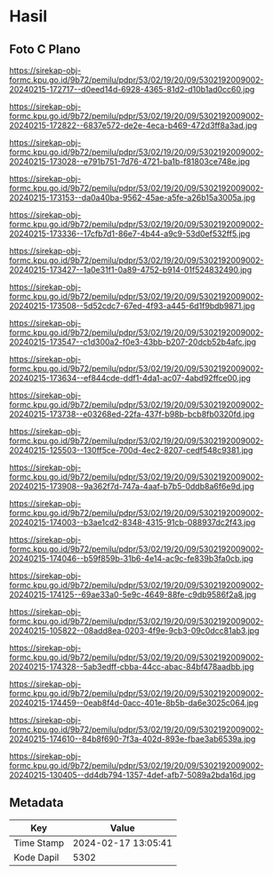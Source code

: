 # Hasil

## Foto C Plano

https://sirekap-obj-formc.kpu.go.id/9b72/pemilu/pdpr/53/02/19/20/09/5302192009002-20240215-172717--d0eed14d-6928-4365-81d2-d10b1ad0cc60.jpg

https://sirekap-obj-formc.kpu.go.id/9b72/pemilu/pdpr/53/02/19/20/09/5302192009002-20240215-172822--6837e572-de2e-4eca-b469-472d3ff8a3ad.jpg

https://sirekap-obj-formc.kpu.go.id/9b72/pemilu/pdpr/53/02/19/20/09/5302192009002-20240215-173028--e791b751-7d76-4721-ba1b-f81803ce748e.jpg

https://sirekap-obj-formc.kpu.go.id/9b72/pemilu/pdpr/53/02/19/20/09/5302192009002-20240215-173153--da0a40ba-9562-45ae-a5fe-a26b15a3005a.jpg

https://sirekap-obj-formc.kpu.go.id/9b72/pemilu/pdpr/53/02/19/20/09/5302192009002-20240215-173336--17cfb7d1-86e7-4b44-a9c9-53d0ef532ff5.jpg

https://sirekap-obj-formc.kpu.go.id/9b72/pemilu/pdpr/53/02/19/20/09/5302192009002-20240215-173427--1a0e31f1-0a89-4752-b914-01f524832490.jpg

https://sirekap-obj-formc.kpu.go.id/9b72/pemilu/pdpr/53/02/19/20/09/5302192009002-20240215-173508--5d52cdc7-67ed-4f93-a445-6d1f9bdb9871.jpg

https://sirekap-obj-formc.kpu.go.id/9b72/pemilu/pdpr/53/02/19/20/09/5302192009002-20240215-173547--c1d300a2-f0e3-43bb-b207-20dcb52b4afc.jpg

https://sirekap-obj-formc.kpu.go.id/9b72/pemilu/pdpr/53/02/19/20/09/5302192009002-20240215-173634--ef844cde-ddf1-4da1-ac07-4abd92ffce00.jpg

https://sirekap-obj-formc.kpu.go.id/9b72/pemilu/pdpr/53/02/19/20/09/5302192009002-20240215-173738--e03268ed-22fa-437f-b98b-bcb8fb0320fd.jpg

https://sirekap-obj-formc.kpu.go.id/9b72/pemilu/pdpr/53/02/19/20/09/5302192009002-20240215-125503--130ff5ce-700d-4ec2-8207-cedf548c9381.jpg

https://sirekap-obj-formc.kpu.go.id/9b72/pemilu/pdpr/53/02/19/20/09/5302192009002-20240215-173908--9a362f7d-747a-4aaf-b7b5-0ddb8a6f6e9d.jpg

https://sirekap-obj-formc.kpu.go.id/9b72/pemilu/pdpr/53/02/19/20/09/5302192009002-20240215-174003--b3ae1cd2-8348-4315-91cb-088937dc2f43.jpg

https://sirekap-obj-formc.kpu.go.id/9b72/pemilu/pdpr/53/02/19/20/09/5302192009002-20240215-174046--b59f859b-31b6-4e14-ac9c-fe839b3fa0cb.jpg

https://sirekap-obj-formc.kpu.go.id/9b72/pemilu/pdpr/53/02/19/20/09/5302192009002-20240215-174125--69ae33a0-5e9c-4649-88fe-c9db9586f2a8.jpg

https://sirekap-obj-formc.kpu.go.id/9b72/pemilu/pdpr/53/02/19/20/09/5302192009002-20240215-105822--08add8ea-0203-4f9e-9cb3-09c0dcc81ab3.jpg

https://sirekap-obj-formc.kpu.go.id/9b72/pemilu/pdpr/53/02/19/20/09/5302192009002-20240215-174328--5ab3edff-cbba-44cc-abac-84bf478aadbb.jpg

https://sirekap-obj-formc.kpu.go.id/9b72/pemilu/pdpr/53/02/19/20/09/5302192009002-20240215-174459--0eab8f4d-0acc-401e-8b5b-da6e3025c064.jpg

https://sirekap-obj-formc.kpu.go.id/9b72/pemilu/pdpr/53/02/19/20/09/5302192009002-20240215-174610--84b8f690-7f3a-402d-893e-fbae3ab6539a.jpg

https://sirekap-obj-formc.kpu.go.id/9b72/pemilu/pdpr/53/02/19/20/09/5302192009002-20240215-130405--dd4db794-1357-4def-afb7-5089a2bda16d.jpg


## Metadata

| Key        | Value               |
| ---------- | ------------------- |
| Time Stamp | 2024-02-17 13:05:41 |
| Kode Dapil | 5302                |



